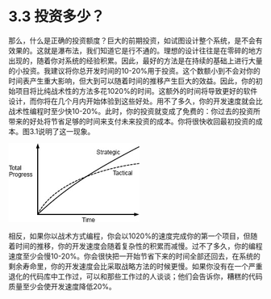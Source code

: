 # 3.3 投资多少？

那么，什么是正确的投资额度？巨大的前期投资，如试图设计整个系统，是不会有效果的。这就是瀑布法，我们知道它是行不通的。理想的设计往往是在零碎的地方出现的，随着你对系统的经验积累。因此，最好的方法是在持续的基础上进行大量的小投资。我建议将你总开发时间的10-20%用于投资。这个数额小到不会对你的时间表产生重大影响，但大到可以随着时间的推移产生巨大的效益。因此，你的初始项目将比纯战术性的方法多花1020%的时间。这额外的时间将导致更好的软件设计，而你将在几个月内开始体验到这些好处。用不了多久，你的开发速度就会比战术性编程时至少快10-20%。此时，你的投资就变成了免费的：你过去的投资所带来的好处将节省足够的时间来支付未来投资的成本。你将很快收回最初投资的成本。图3.1说明了这一现象。

![图3.1: 在开始的时候，战术性的编程方法会比战略性的方法更快取得进展。然而，在战术性方法下，复杂性积累得更快，从而降低了生产力。随着时间的推移，战略方法会带来更大的进展。注：此图仅作为定性说明；我不知道有任何关于曲线精确形状的经验测量。](<../.gitbook/assets/image (1).png>)

相反，如果你以战术方式编程，你会以1020%的速度完成你的第一个项目，但随着时间的推移，你的开发速度会随着复杂性的积累而减慢。过不了多久，你的编程速度至少会慢10-20%。你会很快把一开始节省下来的时间全部还回去，在系统的剩余寿命里，你的开发速度会比采取战略方法的时候更慢。如果你没有在一个严重退化的代码库中工作过，可以和那些工作过的人谈谈；他们会告诉你，糟糕的代码质量至少会使开发速度降低20%。

